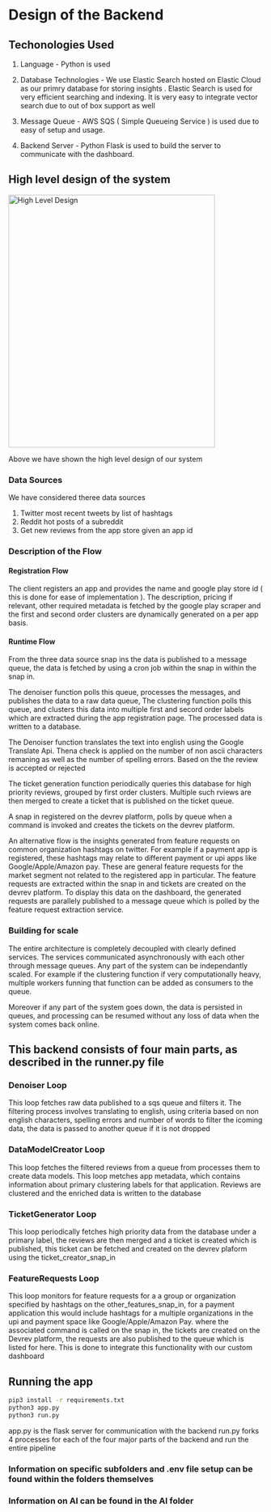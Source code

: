 # Design of the Backend

## Techonologies Used

1. Language - Python is used

2. Database Technologies - We use Elastic Search hosted on Elastic Cloud as our primry database for storing insights
. Elastic Search is used for very efficient searching and indexing. It is very easy to integrate vector search due to out of box support as well

3. Message Queue - AWS SQS ( Simple Queueing Service ) is used due to easy of setup and usage.

4. Backend Server - Python Flask is used to build the server to communicate with the dashboard.

## High level design of the system

<img src="https://drive.google.com/uc?export=view&id=1A7zpvz2b2LFfuncLiCL04gHRi8De-GLY" alt="High Level Design" width="90%" height="500">

Above we have shown the high level design of our system

### Data Sources
We have considered theree data sources
1. Twitter most recent tweets by list of hashtags
2. Reddit hot posts of a subreddit
3. Get new reviews from the app store given an app id


### Description of the Flow

#### Registration Flow

The client registers an app and provides the name and google play store id ( this is done for ease of implementation ). The description, pricing if relevant, other required metadata is fetched by the google play scraper and the first and second order clusters are dynamically generated on a per app basis.

#### Runtime Flow

From the three data source snap ins the data is published to a message queue, the data is fetched by using a cron job within the snap in within the snap in.

The denoiser function polls this queue, processes the messages, and publishes the data to a raw data queue,
The clustering function polls this queue, and clusters this data into multiple first and secord order labels which are extracted during the app registration page. The processed data is written to a database.

The Denoiser function translates the text into english using the Google Translate Api. Thena check is applied on the number of non ascii characters remaning as well as the number of spelling errors. Based on the the review is accepted or rejected

The ticket generation function periodically queries this database for high priority reviews, grouped by first order clusters. Multiple such rviews are then merged to create a ticket that is published on the ticket queue.

A snap in registered on the devrev platform, polls by queue when a command is invoked and creates the tickets on the devrev platform.

An alternative flow is the insights generated from feature requests on common organization hashtags on twitter. For example if a payment app is registered, these hashtags may relate to different payment or upi apps like Google/Apple/Amazon pay. These are general feature requests for the market segment not related to the registered app in particular. The feature requests are extracted within the snap in and tickets are created on the devrev platform. 
To display this data on the dashboard, the generated requests are parallely published to a message queue which is polled by the feature request extraction service.

### Building for scale

The entire architecture is completely decoupled with clearly defined services. The services communicated asynchronously with each other through message queues. Any part of the system can be independantly scaled. For example if the clustering function if very computationally heavy, multiple workers funning that function can be added as consumers to the queue. 

Moreover if any part of the system goes down, the data is persisted in queues, and processing can be resumed without any loss of data when the system comes back online.


## This backend consists of four main parts, as described in the runner.py file

### Denoiser Loop

This loop fetches raw data published to a sqs queue and filters it.
The filtering process involves translating to english, using criteria based on non english characters, spelling errors and number of words to filter the icoming data, the data is passed to another queue if it is not dropped

### DataModelCreator Loop

This loop fetches the filtered reviews from a queue from processes them to create data models. This loop
metches app metadata, which contains information about primary clustering labels for that application. Reviews are
clustered and the enriched data is written to the database

### TicketGenerator Loop

This loop periodically fetches high priority data from the database under a primary label, the reviews are then merged and a ticket is created which is published, this ticket can be fetched and created on the devrev plaform
using the ticket_creator_snap_in

### FeatureRequests Loop

This loop monitors for feature requests for a a group or organization specified by hashtags on the other_features_snap_in, for a payment application this would include hashtags for a multiple organizations in the upi and payment space like Google/Apple/Amazon Pay. where the associated command is called on the snap in, the tickets are created on the Devrev platform, the requests are also published to the queue which is listed for here.
This is done to integrate this functionality with our custom dashboard

## Running the app

```bash
pip3 install -r requirements.txt
python3 app.py
python3 run.py
```

app.py is the flask server for communication with the backend
run.py forks 4 processes for each of the four major parts of the backend and run the entire pipeline

### Information on specific subfolders and .env file setup can be found within the folders themselves
### Information on AI can be found in the AI folder